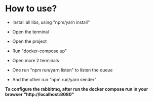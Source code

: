 # How to use?

  * Install all libs, using "npm/yarn install"

  * Open the terminal

  * Open the project

  * Run "docker-compose up"

  * Open more 2 terminals

  * One run "npm run/yarn listen" to listen the queue

  * And the other run "npm run/yarn sender"

**To configure the rabbitmq, after run the docker compose run in your browser "http://localhost:8080"**